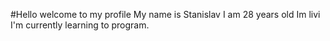 #Hello  welcome to my profile 
My name is Stanislav
I am 28 years old
Im livi
I'm currently learning to program.




